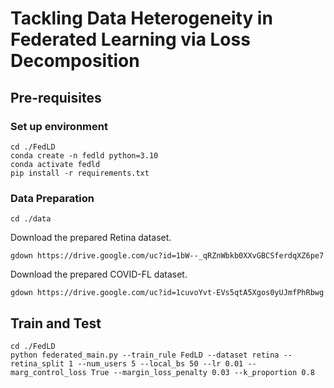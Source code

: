 # Tackling Data Heterogeneity in Federated Learning via Loss Decomposition
## Pre-requisites
### Set up environment
```
cd ./FedLD
conda create -n fedld python=3.10
conda activate fedld
pip install -r requirements.txt
```
### Data Preparation
```
cd ./data
```
Download the prepared Retina dataset.
```
gdown https://drive.google.com/uc?id=1bW--_qRZnWbkb0XXvGBCSferdqXZ6pe7
```
Download the prepared COVID-FL dataset.
```
gdown https://drive.google.com/uc?id=1cuvoYvt-EVs5qtA5Xgos0yUJmfPhRbwg
```
## Train and Test
```
cd ./FedLD
python federated_main.py --train_rule FedLD --dataset retina --retina_split 1 --num_users 5 --local_bs 50 --lr 0.01 --marg_control_loss True --margin_loss_penalty 0.03 --k_proportion 0.8
```
